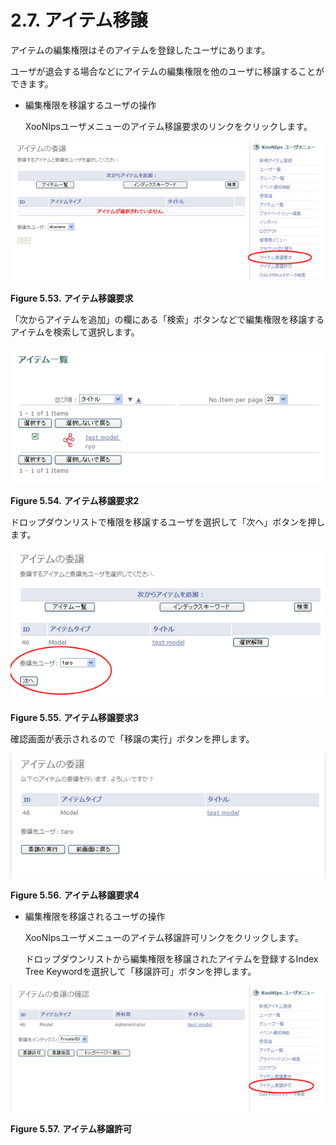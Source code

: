 # 2.7. アイテム移譲



アイテムの編集権限はそのアイテムを登録したユーザにあります。

ユーザが退会する場合などにアイテムの編集権限を他のユーザに移譲することができます。

* 編集権限を移譲するユーザの操作

  XooNIpsユーザメニューのアイテム移譲要求のリンクをクリックします。

![](../../.gitbook/assets/xoonips-operate95%20%282%29.png)

**Figure 5.53.**  **アイテム移譲要求**  
  


 「次からアイテムを追加」の欄にある「検索」ボタンなどで編集権限を移譲するアイテムを検索して選択します。

![](../../.gitbook/assets/xoonips-operate96.png)

**Figure 5.54.**  **アイテム移譲要求2**

 ドロップダウンリストで権限を移譲するユーザを選択して「次へ」ボタンを押します。

![](../../.gitbook/assets/xoonips-operate97%20%282%29.png)

**Figure 5.55.**  **アイテム移譲要求3**

 確認画面が表示されるので「移譲の実行」ボタンを押します。

![](../../.gitbook/assets/xoonips-operate98%20%282%29.png)

**Figure 5.56.**  **アイテム移譲要求4**

* 編集権限を移譲されるユーザの操作

  XooNIpsユーザメニューのアイテム移譲許可リンクをクリックします。

  ドロップダウンリストから編集権限を移譲されたアイテムを登録するIndex Tree Keywordを選択して「移譲許可」ボタンを押します。

![](../../.gitbook/assets/xoonips-operate99.png)

**Figure 5.57.**  **アイテム移譲許可**

